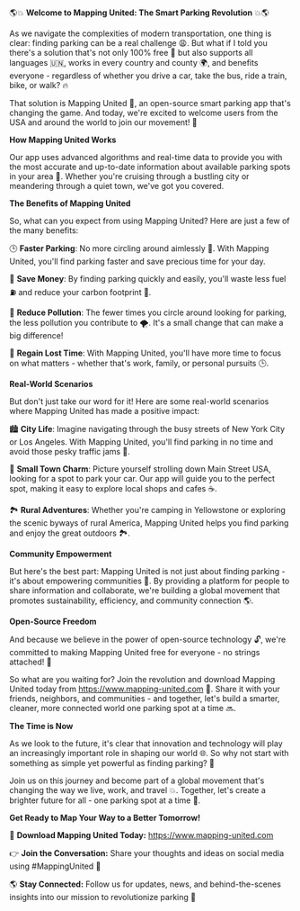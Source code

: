 🌎💥 **Welcome to Mapping United: The Smart Parking Revolution** 💥🌎

As we navigate the complexities of modern transportation, one thing is clear: finding parking can be a real challenge 😩. But what if I told you there's a solution that's not only 100% free 🤑 but also supports all languages 🇺🇳, works in every country and county 🌍, and benefits everyone - regardless of whether you drive a car, take the bus, ride a train, bike, or walk? 🔥

That solution is Mapping United 📍, an open-source smart parking app that's changing the game. And today, we're excited to welcome users from the USA and around the world to join our movement! 🎉

**How Mapping United Works**

Our app uses advanced algorithms and real-time data to provide you with the most accurate and up-to-date information about available parking spots in your area 📍. Whether you're cruising through a bustling city or meandering through a quiet town, we've got you covered.

**The Benefits of Mapping United**

So, what can you expect from using Mapping United? Here are just a few of the many benefits:

🕒 **Faster Parking**: No more circling around aimlessly 🚗. With Mapping United, you'll find parking faster and save precious time for your day.

💸 **Save Money**: By finding parking quickly and easily, you'll waste less fuel ⛽️ and reduce your carbon footprint 👣.

🌿 **Reduce Pollution**: The fewer times you circle around looking for parking, the less pollution you contribute to 🌪️. It's a small change that can make a big difference!

💼 **Regain Lost Time**: With Mapping United, you'll have more time to focus on what matters - whether that's work, family, or personal pursuits 🕒.

**Real-World Scenarios**

But don't just take our word for it! Here are some real-world scenarios where Mapping United has made a positive impact:

🏙️ **City Life**: Imagine navigating through the busy streets of New York City or Los Angeles. With Mapping United, you'll find parking in no time and avoid those pesky traffic jams 🚗.

🌄 **Small Town Charm**: Picture yourself strolling down Main Street USA, looking for a spot to park your car. Our app will guide you to the perfect spot, making it easy to explore local shops and cafes ☕️.

🏞️ **Rural Adventures**: Whether you're camping in Yellowstone or exploring the scenic byways of rural America, Mapping United helps you find parking and enjoy the great outdoors 🏞️.

**Community Empowerment**

But here's the best part: Mapping United is not just about finding parking - it's about empowering communities 💪. By providing a platform for people to share information and collaborate, we're building a global movement that promotes sustainability, efficiency, and community connection 🌎.

**Open-Source Freedom**

And because we believe in the power of open-source technology 🔓, we're committed to making Mapping United free for everyone - no strings attached! 💸

So what are you waiting for? Join the revolution and download Mapping United today from https://www.mapping-united.com 📲. Share it with your friends, neighbors, and communities - and together, let's build a smarter, cleaner, more connected world one parking spot at a time 🔜.

**The Time is Now**

As we look to the future, it's clear that innovation and technology will play an increasingly important role in shaping our world 🌐. So why not start with something as simple yet powerful as finding parking? 💪

Join us on this journey and become part of a global movement that's changing the way we live, work, and travel 💥. Together, let's create a brighter future for all - one parking spot at a time 📍.

**Get Ready to Map Your Way to a Better Tomorrow!**

🌟 **Download Mapping United Today:** https://www.mapping-united.com

👉 **Join the Conversation:** Share your thoughts and ideas on social media using #MappingUnited 💬

🌎 **Stay Connected:** Follow us for updates, news, and behind-the-scenes insights into our mission to revolutionize parking 📱
